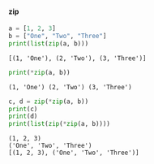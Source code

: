 #### zip


```python
a = [1, 2, 3]
b = ["One", "Two", "Three"]
print(list(zip(a, b)))
```

    [(1, 'One'), (2, 'Two'), (3, 'Three')]



```python
print(*zip(a, b))
```

    (1, 'One') (2, 'Two') (3, 'Three')



```python
c, d = zip(*zip(a, b))
print(c)
print(d)
print(list(zip(*zip(a, b))))
```

    (1, 2, 3)
    ('One', 'Two', 'Three')
    [(1, 2, 3), ('One', 'Two', 'Three')]

